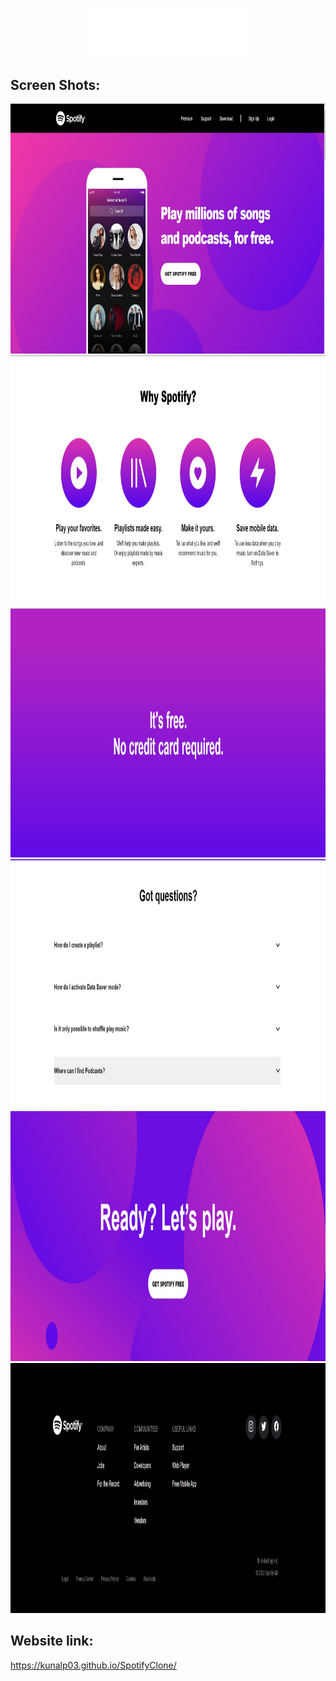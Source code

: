 <div align="center">
  <h1 align="center"><img align="center" src="nav-logo.png" alt="Error 404" height="80"></h1>
</div>


## Screen Shots:
<div align="center">
  <img src="S1.jpg" height="400"  alt="S1">
</div>
<div align="center">
  <img src="S2.jpg" height="400"  alt="S2">
</div>
<div align="center">
  <img src="S3.jpg" height="400"  alt="S3">
</div>
<div align="center">
  <img src="S4.jpg" height="400"  alt="S4">
</div>
<div align="center">
  <img src="S5.jpg" height="400"  alt="S5">
</div>
<div align="center">
  <img src="S6.jpg" height="400"  alt="S6">
</div>

## Website link:
https://kunalp03.github.io/SpotifyClone/
